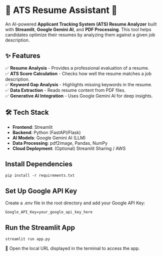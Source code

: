 # 📄 ATS Resume Assistant 🚀  
An AI-powered **Applicant Tracking System (ATS) Resume Analyzer** built with **Streamlit**, **Google Gemini AI**, and **PDF Processing**. This tool helps candidates optimize their resumes by analyzing them against a given job description.

## ✨ Features  
✅ **Resume Analysis** - Provides a professional evaluation of a resume.  
✅ **ATS Score Calculation** - Checks how well the resume matches a job description.  
✅ **Keyword Gap Analysis** - Highlights missing keywords in the resume.  
✅ **Data Extraction** - Reads resume content from PDF files.  
✅ **Generative AI Integration** - Uses Google Gemini AI for deep insights.  

## 🛠️ Tech Stack 
- **Frontend**: Streamlit  
- **Backend**: Python (FastAPI/Flask)  
- **AI Models**: Google Gemini AI (LLM)  
- **Data Processing**: pdf2image, Pandas, NumPy  
- **Cloud Deployment**: (Optional) Streamlit Sharing / AWS  

## Install Dependencies
```
pip install -r requirements.txt
```

## Set Up Google API Key
Create a .env file in the root directory and add your Google API Key:
```
Google_API_Key=your_google_api_key_here
```
## Run the Streamlit App
```
streamlit run app.py
```
🚀 Open the local URL displayed in the terminal to access the app.